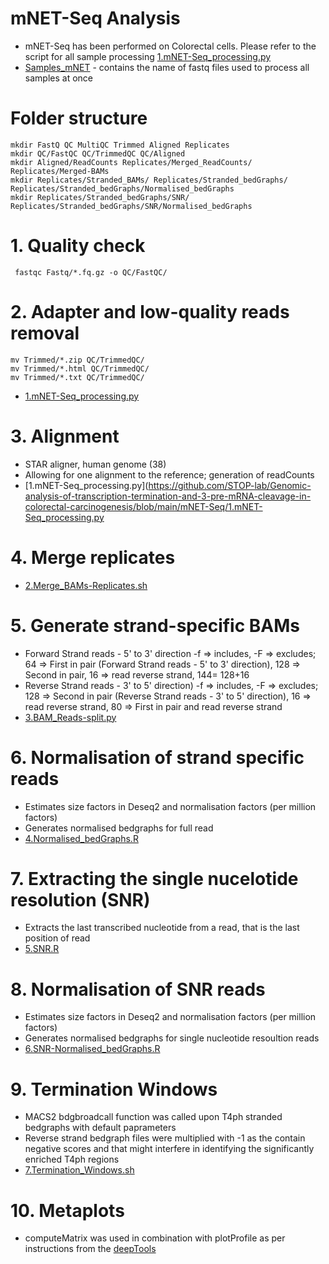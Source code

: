 # mNET-Seq Analysis
- mNET-Seq has been performed on Colorectal cells. Please refer to the script for all sample processing [1.mNET-Seq_processing.py](https://github.com/STOP-lab/Genomic-analysis-of-transcription-termination-and-3-pre-mRNA-cleavage-in-colorectal-carcinogenesis/blob/main/mNET-Seq/1.mNET-Seq_processing.py)
- [Samples_mNET](https://github.com/STOP-lab/Genomic-analysis-of-transcription-termination-and-3-pre-mRNA-cleavage-in-colorectal-carcinogenesis/blob/main/mNET-Seq/Samples_mNET) - contains the name of fastq files used to process all samples at once
# Folder structure
	mkdir FastQ QC MultiQC Trimmed Aligned Replicates
	mkdir QC/FastQC QC/TrimmedQC QC/Aligned
	mkdir Aligned/ReadCounts Replicates/Merged_ReadCounts/ Replicates/Merged-BAMs 
	mkdir Replicates/Stranded_BAMs/ Replicates/Stranded_bedGraphs/ Replicates/Stranded_bedGraphs/Normalised_bedGraphs
	mkdir Replicates/Stranded_bedGraphs/SNR/ Replicates/Stranded_bedGraphs/SNR/Normalised_bedGraphs
# 1. Quality check
     fastqc Fastq/*.fq.gz -o QC/FastQC/
# 2. Adapter and low-quality reads removal
	mv Trimmed/*.zip QC/TrimmedQC/
	mv Trimmed/*.html QC/TrimmedQC/
	mv Trimmed/*.txt QC/TrimmedQC/
- [1.mNET-Seq_processing.py](https://github.com/STOP-lab/Genomic-analysis-of-transcription-termination-and-3-pre-mRNA-cleavage-in-colorectal-carcinogenesis/blob/main/mNET-Seq/1.mNET-Seq_processing.py)
# 3. Alignment
- STAR aligner, human genome (38)
- Allowing for one alignment to the reference; generation of readCounts
- [1.mNET-Seq_processing.py](https://github.com/STOP-lab/Genomic-analysis-of-transcription-termination-and-3-pre-mRNA-cleavage-in-colorectal-carcinogenesis/blob/main/mNET-Seq/1.mNET-Seq_processing.py
# 4. Merge replicates 
- [2.Merge_BAMs-Replicates.sh](https://github.com/STOP-lab/Genomic-analysis-of-transcription-termination-and-3-pre-mRNA-cleavage-in-colorectal-carcinogenesis/blob/main/mNET-Seq/2.Merge_BAMs-Replicates.sh)
# 5. Generate strand-specific BAMs
- Forward Strand reads - 5' to 3' direction
	-f => includes, -F => excludes; 64 => First in pair (Forward Strand reads - 5' to 3' direction), 128 => Second in pair, 16 => read reverse strand, 144= 128+16
- Reverse Strand reads - 3' to 5' direction)
	-f => includes, -F => excludes; 128 => Second in pair (Reverse Strand reads - 3' to 5' direction), 16 => read reverse strand, 80 => First in pair and read reverse strand
- [3.BAM_Reads-split.py](https://github.com/STOP-lab/Genomic-analysis-of-transcription-termination-and-3-pre-mRNA-cleavage-in-colorectal-carcinogenesis/blob/main/mNET-Seq/3.BAM_Reads-split.py)
# 6. Normalisation of strand specific reads
- Estimates size factors in Deseq2 and normalisation factors (per million factors)
- Generates normalised bedgraphs for full read
- [4.Normalised_bedGraphs.R](https://github.com/STOP-lab/Genomic-analysis-of-transcription-termination-and-3-pre-mRNA-cleavage-in-colorectal-carcinogenesis/blob/main/mNET-Seq/4.Normalised_bedGraphs.R)
# 7. Extracting the single nucelotide resolution (SNR)
- Extracts the last transcribed nucleotide from a read, that is the last position of read
- [5.SNR.R](https://github.com/STOP-lab/Genomic-analysis-of-transcription-termination-and-3-pre-mRNA-cleavage-in-colorectal-carcinogenesis/blob/main/mNET-Seq/5.SNR.R)
# 8. Normalisation of SNR reads
- Estimates size factors in Deseq2 and normalisation factors (per million factors)
- Generates normalised bedgraphs for single nucleotide resoultion reads
- [6.SNR-Normalised_bedGraphs.R](https://github.com/STOP-lab/Genomic-analysis-of-transcription-termination-and-3-pre-mRNA-cleavage-in-colorectal-carcinogenesis/blob/main/mNET-Seq/6.SNR-Normalised_bedGraphs.R)
# 9. Termination Windows
- MACS2 bdgbroadcall function was called upon T4ph stranded bedgraphs with default paprameters
- Reverse strand bedgraph files were multiplied with -1 as the contain negative scores and that might interfere in identifying the significantly enriched T4ph regions
- [7.Termination_Windows.sh](https://github.com/STOP-lab/Genomic-analysis-of-transcription-termination-and-3-pre-mRNA-cleavage-in-colorectal-carcinogenesis/blob/main/mNET-Seq/7.Termination_Windows.sh)
# 10. Metaplots
- computeMatrix was used in combination with plotProfile as per instructions from the [deepTools](https://github.com/deeptools/deepTools)
